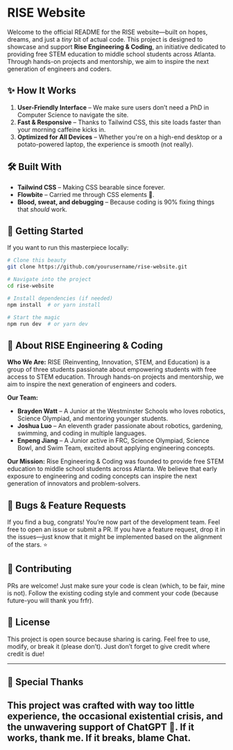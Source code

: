 # RISE Website

Welcome to the official README for the RISE website—built on hopes, dreams, and just a *tiny* bit of actual code. This project is designed to showcase and support **Rise Engineering & Coding**, an initiative dedicated to providing free STEM education to middle school students across Atlanta. Through hands-on projects and mentorship, we aim to inspire the next generation of engineers and coders.

## ✨ How It Works

1. **User-Friendly Interface** – We make sure users don’t need a PhD in Computer Science to navigate the site. 
2. **Fast & Responsive** – Thanks to Tailwind CSS, this site loads faster than your morning caffeine kicks in.
3. **Optimized for All Devices** – Whether you're on a high-end desktop or a potato-powered laptop, the experience is smooth (not really).

## 🛠️ Built With

- **Tailwind CSS** – Making CSS bearable since forever.
- **Flowbite** – Carried me through CSS elements 🙏.
- **Blood, sweat, and debugging** – Because coding is 90% fixing things that *should* work.

## 🚀 Getting Started

If you want to run this masterpiece locally:

```bash
# Clone this beauty
git clone https://github.com/yourusername/rise-website.git

# Navigate into the project
cd rise-website

# Install dependencies (if needed)
npm install  # or yarn install

# Start the magic
npm run dev  # or yarn dev
```

## 📢 About RISE Engineering & Coding

**Who We Are:**
RISE (Reinventing, Innovation, STEM, and Education) is a group of three students passionate about empowering students with free access to STEM education. Through hands-on projects and mentorship, we aim to inspire the next generation of engineers and coders.

**Our Team:**
- **Brayden Watt** – A Junior at the Westminster Schools who loves robotics, Science Olympiad, and mentoring younger students.
- **Joshua Luo** – An eleventh grader passionate about robotics, gardening, swimming, and coding in multiple languages.
- **Enpeng Jiang** – A Junior active in FRC, Science Olympiad, Science Bowl, and Swim Team, excited about applying engineering concepts.

**Our Mission:**
Rise Engineering & Coding was founded to provide free STEM education to middle school students across Atlanta. We believe that early exposure to engineering and coding concepts can inspire the next generation of innovators and problem-solvers.

## 🐛 Bugs & Feature Requests

If you find a bug, congrats! You’re now part of the development team. Feel free to open an issue or submit a PR. If you have a feature request, drop it in the issues—just know that it might be implemented based on the alignment of the stars. ⭐

## 🎉 Contributing

PRs are welcome! Just make sure your code is clean (which, to be fair, mine is not). Follow the existing coding style and comment your code (because future-you will thank you frfr).

## 📜 License

This project is open source because sharing is caring. Feel free to use, modify, or break it (please don’t). Just don’t forget to give credit where credit is due!

---

## 🚀 Special Thanks
This project was crafted with way too little experience, the occasional existential crisis, and the unwavering support of ChatGPT 🐐. If it works, thank me. If it breaks, blame Chat.
---
